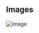 ## Images

![image](https://github.com/user-attachments/assets/ffb0e8b1-854a-4338-99e4-613a1bc30a3d)
